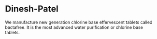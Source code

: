 # Dinesh-Patel
We manufacture new generation chlorine base effervescent tablets called bactafree. It is the most advanced water purification or chlorine base tablets.
